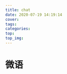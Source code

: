 ```yaml
---
title: chat
date: 2020-07-19 14:19:14
cover:
tags:
categories:
top:
top_img: 
---
```

<h1>微语</h1>

<script src="https://libs.baidu.com/jquery/2.0.0/jquery.min.js"></script>
<script>
var img="";                 //说说旁边显示的头像
var appID="4gHmvWqyv9hJj1eeIvret9Xr-MdYXbMMI";               //Leancloud中的AppID
var appKEY="PXIYthePrPnreXTxz1oMcjjz";              //Leancloud中的AppKEY
var per="5";                 //每页显示说说的数量
var username="foxscallion";            //Leancloud中设置的用户名
var placeholder1=""	//在编辑说说的输入框中的占位符
var placeholder2=""	//输入密码的输入框的占位符
var placeholder3=""	//输入头像url的输入框的占位符（不填写开启即为默认头像）
var lazy=""	        //是否开启加载动画（1：开启 0：关闭）
var bgimg=""	    //说说输入框背景图片（需为图片格式）
</script>
 <div id="artitalk_main" oncontextmenu="return false" onselectstart="return false" oncopy = "return false"></div>
<script type="text/javascript" src="https://unpkg.com/artitalk"></script><!-- <script src="https://libs.baidu.com/jquery/2.0.0/jquery.min.js"></script>
<body>
      {% raw %}
    <script>
    var appID="uhqjOJy50zYt7MDHIgyTlTFD-gzGzoHsz";
    var appKEY="oN1KHsMujWoqXtwUkDFDebTj";
    </script>
      {% endraw %}
    <div id="artitalk_main"></div>
    <script type="text/javascript" src="https://unpkg.com/artitalk"></script>
</body>


<body oncontextmenu="return false" onselectstart="return false" oncopy = "return false">